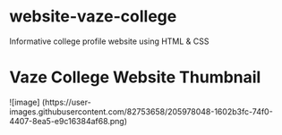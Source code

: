 # website-vaze-college
Informative college profile website using HTML &amp; CSS

<h1> Vaze College Website Thumbnail </h1>
![image] (https://user-images.githubusercontent.com/82753658/205978048-1602b3fc-74f0-4407-8ea5-e9c16384af68.png)
